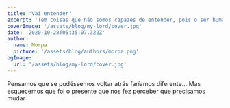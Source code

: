 ```yaml
---
title: 'Vai entender'
excerpt: 'Tem coisas que não somos capazes de entender, pois o ser humano é um universo único.'
coverImage: '/assets/blog/my-lord/cover.jpg'
date: '2020-10-28T05:35:07.322Z'
author:
  name: Morpa
  picture: '/assets/blog/authors/morpa.png'
ogImage:
  url: '/assets/blog/my-lord/cover.jpg'
---
```


Pensamos que se pudéssemos voltar atrás faríamos diferente...
Mas esquecemos que foi o presente que nos fez perceber que precisamos mudar
